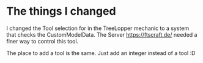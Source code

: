 # The things I changed 
I changed the Tool selection for in the TreeLopper mechanic
to a system that checks the CustomModelData. The Server https://ftscraft.de/ needed a finer way to control this tool.

The place to add a tool is the same. Just add an integer instead of a tool :D

